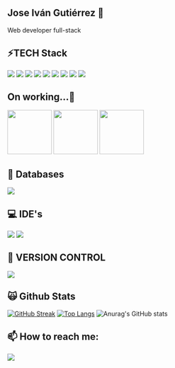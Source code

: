 ## Jose Iván Gutiérrez 👋

Web developer full-stack

## ⚡TECH Stack
  
<p>
  <a href="https://laravel.com/" rel="nofollow">
    <img src="https://skillicons.dev/icons?i=laravel" style="max-width: 100%;"></a>

  <a href="https://astro.build/" rel="nofollow">
    <img src="https://skillicons.dev/icons?i=astro" style="max-width: 100%;"></a>
  
  <a href="https://www.php.net/" rel="nofollow">
    <img src="https://skillicons.dev/icons?i=php" style="max-width: 100%;"></a>
  
  <a href="https://www.docker.com/" rel="nofollow">
    <img src="https://skillicons.dev/icons?i=docker" style="max-width: 100%;"></a>
    
  <a href="https://developer.mozilla.org/en-US/docs/Glossary/HTML5" rel="nofollow">
    <img src="https://skillicons.dev/icons?i=html" style="max-width: 100%;"></a>
    
  <a href="https://developer.mozilla.org/en-US/docs/Glossary/CSS" rel="nofollow">
    <img src="https://skillicons.dev/icons?i=css" style="max-width: 100%;"></a>
  
  <a href="https://developer.mozilla.org/en-US/docs/Glossary/javascript" rel="nofollow">
    <img src="https://skillicons.dev/icons?i=js" style="max-width: 100%;"></a>

  <a href="https://getbootstrap.com" rel="nofollow">
    <img src="https://skillicons.dev/icons?i=bootstrap" style="max-width: 100%;"></a>
    
  <a href="https://tailwindcss.com/" rel="nofollow">
    <img src="https://skillicons.dev/icons?i=tailwind" style="max-width: 100%;">
  </a>

</p>

  

## On working...🔨
<p>
  <a href="https://livewire.laravel.com/" rel="nofollow">
    <img src="https://cdn.jsdelivr.net/gh/devicons/devicon@latest/icons/livewire/livewire-original-wordmark.svg" height="100" width="100"/></a>
  <a href="https://es.react.dev/" rel="nofollow">
    <img src="https://cdn.jsdelivr.net/gh/devicons/devicon@latest/icons/react/react-original-wordmark.svg" height="100" width="100" /></a>
  
  <a href="https://nextjs.org/" rel="nofollow">
    <img src="https://cdn.jsdelivr.net/gh/devicons/devicon@latest/icons/nextjs/nextjs-original-wordmark.svg" height="100" width="100" /></a>
    


##  📱 Databases
<a href="https://www.mysql.com/" rel="nofollow">
    <img src="https://camo.githubusercontent.com/9bf95043af954f6a6fece35e50c932838ad1717f94edb4056322f3c26b5906c2/68747470733a2f2f736b696c6c69636f6e732e6465762f69636f6e733f693d6d7973716c" data-canonical-src="https://skillicons.dev/icons?i=mysql" style="max-width: 100%;">
  </a>

## 💻 IDE's
  <a href="https://code.visualstudio.com/" rel="nofollow">
    <img src="https://camo.githubusercontent.com/a84b921a468b7756774d8cdbefeaf74db66bd4452392162b76b9845cd7f58301/68747470733a2f2f736b696c6c69636f6e732e6465762f69636f6e733f693d7673636f6465" data-canonical-src="https://skillicons.dev/icons?i=vscode" style="max-width: 100%;"></a>
    
  <a href="https://eclipseide.org/" rel="nofollow">
    <img src="https://camo.githubusercontent.com/38925c37bd2ef42c93f7784e15af7c69e99ad9e412d4a11d7873c5c5bbdc82ed/68747470733a2f2f736b696c6c69636f6e732e6465762f69636f6e733f693d65636c69707365" data-canonical-src="https://skillicons.dev/icons?i=eclipse" style="max-width: 100%;">
  </a>

## 🌱 VERSION CONTROL
  <a href="https://github.com">
    <img src="https://camo.githubusercontent.com/a3e65c4a887a1abb4fdb1cf11771df9db7ea20f3d5aa683c51999899613bb8a5/68747470733a2f2f736b696c6c69636f6e732e6465762f69636f6e733f693d676974687562" data-canonical-src="https://skillicons.dev/icons?i=github" style="max-width: 100%;">
  </a>
  
## 🙀 Github Stats
[![GitHub Streak](https://streak-stats.demolab.com/?user=josenimba)](https://git.io/streak-stats)
[![Top Langs](https://github-readme-stats.vercel.app/api/top-langs/?username=josenimba&layout=donut)](https://github.com/anuraghazra/github-readme-stats)
![Anurag's GitHub stats](https://github-readme-stats.vercel.app/api?username=josenimba&show_icons=true&theme=cobalt)

## 📫 How to reach me: 

<a href="https://es.linkedin.com/in/jose-ivan-gutierrez-zamora-aa76872b1" rel="nofollow">
    <img src="https://skillicons.dev/icons?i=linkedin" style="max-width: 100%;">
  </a>

<!--
**josenimba/josenimba** is a ✨ _special_ ✨ repository because its `README.md` (this file) appears on your GitHub profile.

Here are some ideas to get you started:

- 🔭 I’m currently working on ...
- 🌱 I’m currently learning ...
- 👯 I’m looking to collaborate on ...
- 🤔 I’m looking for help with ...
- 💬 Ask me about ...
- 📫 How to reach me: ...
- 😄 Pronouns: ...
- ⚡ Fun fact: ...
-->
